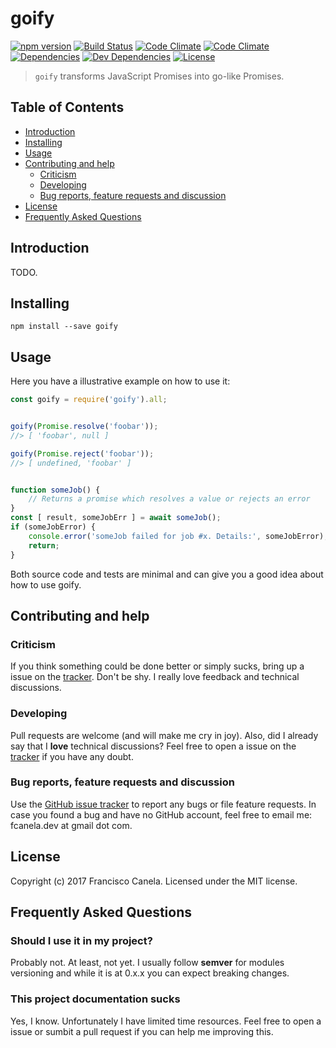 # goify

[![npm version][npmsemver-image]][npmsemver-url]
[![Build Status][ci-image]][ci-url]
[![Code Climate][cq-image]][cq-url]
[![Code Climate][cc-image]][cc-url]
[![Dependencies][deps-image]][deps-url]
[![Dev Dependencies][dev-deps-image]][dev-deps-url]
[![License][license-image]][license-url]

> `goify` transforms JavaScript Promises into go-like Promises.

## Table of Contents

* [Introduction](#introduction)
* [Installing](#installing)
* [Usage](#usage)
* [Contributing and help](#contributing)
    * [Criticism](#criticism)
    * [Developing](#developing)
    * [Bug reports, feature requests and discussion](#contributing)
* [License](#license)
* [Frequently Asked Questions](#faq)


## <a name="introduction"></a> Introduction

TODO.

## <a name="installing"></a> Installing

```
npm install --save goify
```

## <a name="usage"></a> Usage

Here you have a illustrative example on how to use it:

```js
const goify = require('goify').all;


goify(Promise.resolve('foobar'));
//> [ 'foobar', null ]

goify(Promise.reject('foobar'));
//> [ undefined, 'foobar' ]


function someJob() {
    // Returns a promise which resolves a value or rejects an error
}
const [ result, someJobErr ] = await someJob();
if (someJobError) {
    console.error('someJob failed for job #x. Details:', someJobError);
    return;
}
```

Both source code and tests are minimal and can give you a good idea about how to use goify.

## <a name="contributing"></a> Contributing and help

### <a name="criticism"></a> Criticism
If you think something could be done better or simply sucks, bring up a issue on the [tracker](https://github.com/fcanela/goify/issues). Don't be shy. I really love feedback and technical discussions.

### <a name="developing"></a> Developing
Pull requests are welcome (and will make me cry in joy). Also, did I already say that I **love** technical discussions? Feel free to open a issue on the [tracker](https://github.com/fcanela/goify/issues) if you have any doubt.

### <a name="bugs"></a> Bug reports, feature requests and discussion

Use the [GitHub issue tracker](https://github.com/fcanela/goify/issues) to report any bugs or file feature requests. In case you found a bug and have no GitHub account, feel free to email me: fcanela.dev at gmail dot com.

## <a name="license"></a> License

Copyright (c) 2017 Francisco Canela. Licensed under the MIT license.

## <a name="faq"></a> Frequently Asked Questions

### Should I use it in my project?

Probably not. At least, not yet. I usually follow __semver__ for modules versioning and while it is at 0.x.x you can expect breaking changes.

### This project documentation sucks

Yes, I know. Unfortunately I have limited time resources. Feel free to open a issue or sumbit a pull request if you can help me improving this.


[npmsemver-image]: https://img.shields.io/badge/version-0.0.1-orange.svg
[npmsemver-url]: https://github.com/fcanela/goify
[ci-image]: https://circleci.com/gh/fcanela/goify.svg?style=svg
[ci-url]: https://circleci.com/gh/fcanela/goify
[cq-image]: https://api.codeclimate.com/v1/badges/55d9745945d252235af5/maintainability
[cq-url]: https://codeclimate.com/github/fcanela/goify/maintainability
[cc-image]: https://api.codeclimate.com/v1/badges/55d9745945d252235af5/test_coverage
[cc-url]: https://codeclimate.com/github/fcanela/goify/test_coverage
[deps-image]: https://david-dm.org/fcanela/goify.svg
[deps-url]: https://david-dm.org/fcanela/goify
[dev-deps-image]: https://david-dm.org/fcanela/goify/dev-status.svg
[dev-deps-url]: https://david-dm.org/fcanela/goify#info=devDependencies
[license-image]: https://img.shields.io/badge/license-MIT-blue.svg
[license-url]: LICENSE
